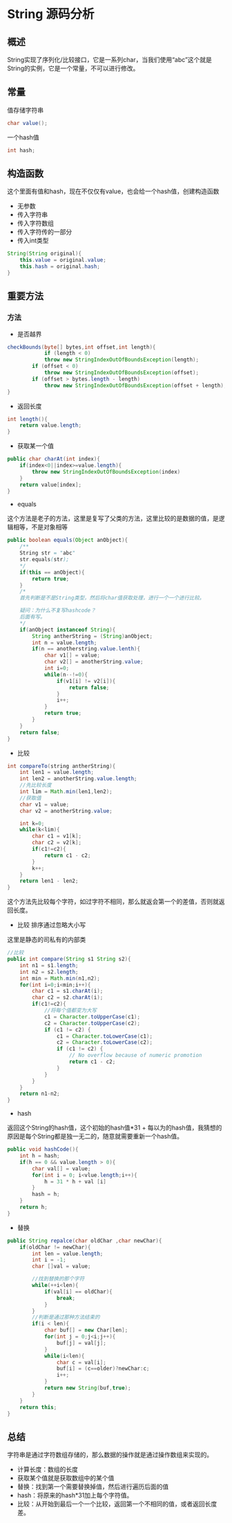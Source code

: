 # String 源码分析

## 概述

String实现了序列化/比较接口，它是一系列char，当我们使用“abc”这个就是String的实例，它是一个常量，不可以进行修改。

## 常量

值存储字符串

```java
char value();
```

一个hash值

```java
int hash;
```

## 构造函数

这个里面有值和hash，现在不仅仅有value，也会给一个hash值，创建构造函数

- 无参数
- 传入字符串
- 传入字符数组
- 传入字符传的一部分
- 传入int类型

```java
String(String original){
    this.value = original.value;
    this.hash = original.hash;
}
```

## 重要方法

### 方法

- 是否越界

```java
checkBounds(byte[] bytes,int offset,int length){
            if (length < 0)
            throw new StringIndexOutOfBoundsException(length);
        if (offset < 0)
            throw new StringIndexOutOfBoundsException(offset);
        if (offset > bytes.length - length)
            throw new StringIndexOutOfBoundsException(offset + length);
}
```

- 返回长度

```java
int length(){
    return value.length;
}
```

- 获取某一个值

```java
public char charAt(int index){
    if(index<0||index>=value.length){
        throw new StringIndexOutOfBoundsException(index)
    }
    return value[index];
}
```

- equals

这个方法是老子的方法，这里是复写了父类的方法，这里比较的是数据的值，是逻辑相等，不是对象相等

```java
public boolean equals(Object anObject){
    /**
    String str = "abc"
    str.equals(str);
    */
    if(this == anObject){
        return true;
    }
    /*
    首先判断是不是String类型，然后将char值获取处理，进行一个一个进行比较。

    疑问：为什么不复写hashcode？
    后面有写。 
    */
    if(anObject instanceof String){
        String antherString = (String)anObject;
        int n = value.length;
        if(n == anotherstring.value.lenth){
            char v1[] = value;
            char v2[] = anotherString.value;
            int i=0;
            while(n--!=0){
                if(v1[i] != v2[i]){
                    return false;
                }
                i++;
            }
            return true;
        }
    }
    return false;
}
```

- 比较

```java
int compareTo(string antherString){
    int len1 = value.length;
    int len2 = anotherString.value.length;
    //先比较长度
    int lim = Math.min(len1,len2);
    //获取值
    char v1 = value;
    char v2 = anotherString.value;

    int k=0;
    while(k<lim){
        char c1 = v1[k];
        char c2 = v2[k];
        if(c1!=c2){
            return c1 - c2;
        }
        k++;
    } 
    return len1 - len2;
}
```

这个方法先比较每个字符，如过字符不相同，那么就返会第一个的差值，否则就返回长度。

- 比较 排序通过忽略大小写

这里是静态的司私有的内部类

```java
//比较
public int compare(String s1 String s2){
    int n1 = s1.length;
    int n2 = s2.length;
    int min = Math.min(n1,n2);
    for(int i=0;i<min;i++){
        char c1 = s1.charAt(i);
        char c2 = s2.charAt(i);
        if(c1!=c2){
            //将每个值都变为大写
            c1 = Character.toUpperCase(c1);
            c2 = Character.toUpperCase(c2);
            if (c1 != c2) {
                c1 = Character.toLowerCase(c1);
                c2 = Character.toLowerCase(c2);
                if (c1 != c2) {
                    // No overflow because of numeric promotion
                    return c1 - c2;
                }
            }
        }
    }
    return n1-n2;
}

```

- hash

返回这个String的hash值，这个初始的hash值*31 + 每以为的hash值，我猜想的原因是每个String都是独一无二的，随意就需要重新一个hash值。

```java
public void hashCode(){
    int h = hash;
    if(h == 0 && value.length > 0){
        char val[] = value;
        for(int i = 0; i<vlue.length;i++){
            h = 31 * h + val [i]
        }
        hash = h;
    }
    return h;
}
```

- 替换

```java
public String repalce(char oldChar ,char newChar){
    if(oldChar != newChar){
        int len = value.length;
        int i = -1;
        char []val = value;

        //找到替换的那个字符
        while(++i<len){
            if(val[i] == oldChar){
                break;
            }
        }
        //判断是通过那种方法结束的
        if(i < len){
            char buf[] = new Char[len];
            for(int j = 0;j<i;j++){
                buf[j] = val[j];
            }
            while(i<len){
                char c = val[i];
                buf[i] = (c==older)?newChar:c;
                i++;
            }
            return new String(buf,true);
        }
    }
    return this;
}
```

## 总结

字符串是通过字符数组存储的，那么数据的操作就是通过操作数组来实现的。

- 计算长度：数组的长度
- 获取某个值就是获取数组中的某个值
- 替换：找到第一个需要替换掉值，然后进行遍历后面的值
- hash：将原来的hash*31加上每个字符值。
- 比较：从开始到最后一个一个比较，返回第一个不相同的值，或者返回长度差。